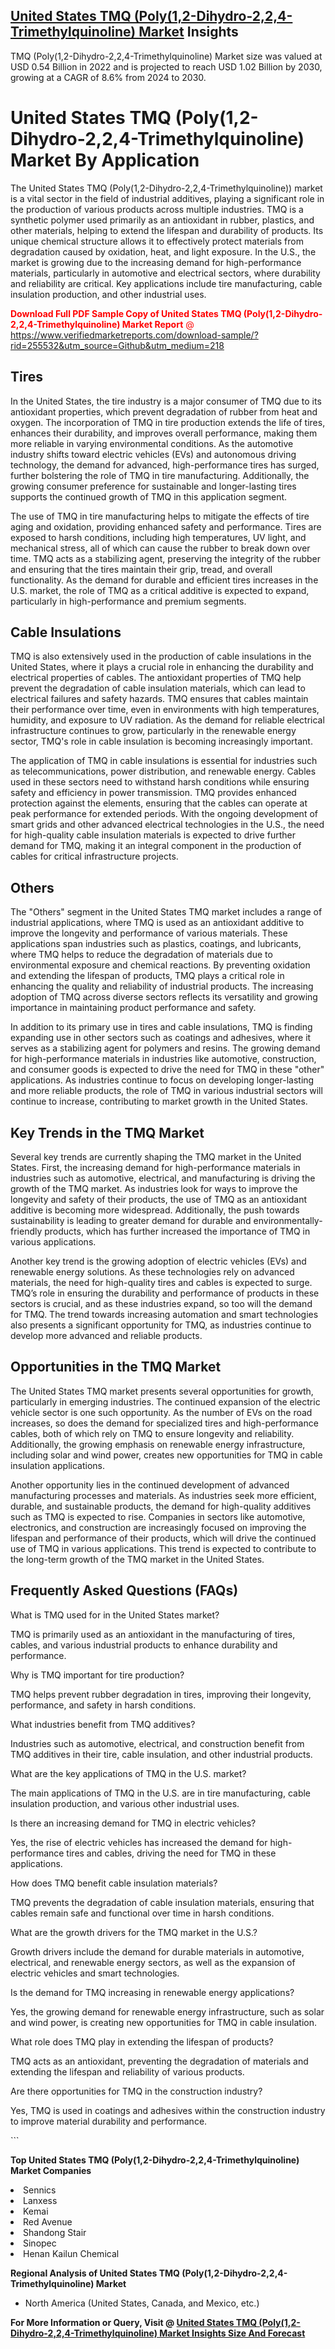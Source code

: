 <h2><a href="https://www.verifiedmarketreports.com/download-sample/?rid=255532&amp;utm_source=Github&amp;utm_medium=218" target="_blank">United States TMQ (Poly(1,2-Dihydro-2,2,4-Trimethylquinoline) Market</a> Insights</h2><p>TMQ (Poly(1,2-Dihydro-2,2,4-Trimethylquinoline) Market size was valued at USD 0.54 Billion in 2022 and is projected to reach USD 1.02 Billion by 2030, growing at a CAGR of 8.6% from 2024 to 2030.</p><p> <h1>United States TMQ (Poly(1,2-Dihydro-2,2,4-Trimethylquinoline) Market By Application</h1> <p>The United States TMQ (Poly(1,2-Dihydro-2,2,4-Trimethylquinoline)) market is a vital sector in the field of industrial additives, playing a significant role in the production of various products across multiple industries. TMQ is a synthetic polymer used primarily as an antioxidant in rubber, plastics, and other materials, helping to extend the lifespan and durability of products. Its unique chemical structure allows it to effectively protect materials from degradation caused by oxidation, heat, and light exposure. In the U.S., the market is growing due to the increasing demand for high-performance materials, particularly in automotive and electrical sectors, where durability and reliability are critical. Key applications include tire manufacturing, cable insulation production, and other industrial uses. <p><span class=""><span style="color: #ff0000;"><strong>Download Full PDF Sample Copy of United States TMQ (Poly(1,2-Dihydro-2,2,4-Trimethylquinoline) Market Report</strong> @ </span><a href="https://www.verifiedmarketreports.com/download-sample/?rid=255532&amp;utm_source=Github&amp;utm_medium=218" target="_blank">https://www.verifiedmarketreports.com/download-sample/?rid=255532&amp;utm_source=Github&amp;utm_medium=218</a></span></p></p> <h2>Tires</h2> <p>In the United States, the tire industry is a major consumer of TMQ due to its antioxidant properties, which prevent degradation of rubber from heat and oxygen. The incorporation of TMQ in tire production extends the life of tires, enhances their durability, and improves overall performance, making them more reliable in varying environmental conditions. As the automotive industry shifts toward electric vehicles (EVs) and autonomous driving technology, the demand for advanced, high-performance tires has surged, further bolstering the role of TMQ in tire manufacturing. Additionally, the growing consumer preference for sustainable and longer-lasting tires supports the continued growth of TMQ in this application segment. <p>The use of TMQ in tire manufacturing helps to mitigate the effects of tire aging and oxidation, providing enhanced safety and performance. Tires are exposed to harsh conditions, including high temperatures, UV light, and mechanical stress, all of which can cause the rubber to break down over time. TMQ acts as a stabilizing agent, preserving the integrity of the rubber and ensuring that the tires maintain their grip, tread, and overall functionality. As the demand for durable and efficient tires increases in the U.S. market, the role of TMQ as a critical additive is expected to expand, particularly in high-performance and premium segments.</p> <h2>Cable Insulations</h2> <p>TMQ is also extensively used in the production of cable insulations in the United States, where it plays a crucial role in enhancing the durability and electrical properties of cables. The antioxidant properties of TMQ help prevent the degradation of cable insulation materials, which can lead to electrical failures and safety hazards. TMQ ensures that cables maintain their performance over time, even in environments with high temperatures, humidity, and exposure to UV radiation. As the demand for reliable electrical infrastructure continues to grow, particularly in the renewable energy sector, TMQ's role in cable insulation is becoming increasingly important. <p>The application of TMQ in cable insulations is essential for industries such as telecommunications, power distribution, and renewable energy. Cables used in these sectors need to withstand harsh conditions while ensuring safety and efficiency in power transmission. TMQ provides enhanced protection against the elements, ensuring that the cables can operate at peak performance for extended periods. With the ongoing development of smart grids and other advanced electrical technologies in the U.S., the need for high-quality cable insulation materials is expected to drive further demand for TMQ, making it an integral component in the production of cables for critical infrastructure projects.</p> <h2>Others</h2> <p>The "Others" segment in the United States TMQ market includes a range of industrial applications, where TMQ is used as an antioxidant additive to improve the longevity and performance of various materials. These applications span industries such as plastics, coatings, and lubricants, where TMQ helps to reduce the degradation of materials due to environmental exposure and chemical reactions. By preventing oxidation and extending the lifespan of products, TMQ plays a critical role in enhancing the quality and reliability of industrial products. The increasing adoption of TMQ across diverse sectors reflects its versatility and growing importance in maintaining product performance and safety. <p>In addition to its primary use in tires and cable insulations, TMQ is finding expanding use in other sectors such as coatings and adhesives, where it serves as a stabilizing agent for polymers and resins. The growing demand for high-performance materials in industries like automotive, construction, and consumer goods is expected to drive the need for TMQ in these "other" applications. As industries continue to focus on developing longer-lasting and more reliable products, the role of TMQ in various industrial sectors will continue to increase, contributing to market growth in the United States.</p> <h2>Key Trends in the TMQ Market</h2> <p>Several key trends are currently shaping the TMQ market in the United States. First, the increasing demand for high-performance materials in industries such as automotive, electrical, and manufacturing is driving the growth of the TMQ market. As industries look for ways to improve the longevity and safety of their products, the use of TMQ as an antioxidant additive is becoming more widespread. Additionally, the push towards sustainability is leading to greater demand for durable and environmentally-friendly products, which has further increased the importance of TMQ in various applications.</p> <p>Another key trend is the growing adoption of electric vehicles (EVs) and renewable energy solutions. As these technologies rely on advanced materials, the need for high-quality tires and cables is expected to surge. TMQ’s role in ensuring the durability and performance of products in these sectors is crucial, and as these industries expand, so too will the demand for TMQ. The trend towards increasing automation and smart technologies also presents a significant opportunity for TMQ, as industries continue to develop more advanced and reliable products.</p> <h2>Opportunities in the TMQ Market</h2> <p>The United States TMQ market presents several opportunities for growth, particularly in emerging industries. The continued expansion of the electric vehicle sector is one such opportunity. As the number of EVs on the road increases, so does the demand for specialized tires and high-performance cables, both of which rely on TMQ to ensure longevity and reliability. Additionally, the growing emphasis on renewable energy infrastructure, including solar and wind power, creates new opportunities for TMQ in cable insulation applications.</p> <p>Another opportunity lies in the continued development of advanced manufacturing processes and materials. As industries seek more efficient, durable, and sustainable products, the demand for high-quality additives such as TMQ is expected to rise. Companies in sectors like automotive, electronics, and construction are increasingly focused on improving the lifespan and performance of their products, which will drive the continued use of TMQ in various applications. This trend is expected to contribute to the long-term growth of the TMQ market in the United States.</p> <h2>Frequently Asked Questions (FAQs)</h2> <p>What is TMQ used for in the United States market?</p> <p>TMQ is primarily used as an antioxidant in the manufacturing of tires, cables, and various industrial products to enhance durability and performance.</p> <p>Why is TMQ important for tire production?</p> <p>TMQ helps prevent rubber degradation in tires, improving their longevity, performance, and safety in harsh conditions.</p> <p>What industries benefit from TMQ additives?</p> <p>Industries such as automotive, electrical, and construction benefit from TMQ additives in their tire, cable insulation, and other industrial products.</p> <p>What are the key applications of TMQ in the U.S. market?</p> <p>The main applications of TMQ in the U.S. are in tire manufacturing, cable insulation production, and various other industrial uses.</p> <p>Is there an increasing demand for TMQ in electric vehicles?</p> <p>Yes, the rise of electric vehicles has increased the demand for high-performance tires and cables, driving the need for TMQ in these applications.</p> <p>How does TMQ benefit cable insulation materials?</p> <p>TMQ prevents the degradation of cable insulation materials, ensuring that cables remain safe and functional over time in harsh conditions.</p> <p>What are the growth drivers for the TMQ market in the U.S.?</p> <p>Growth drivers include the demand for durable materials in automotive, electrical, and renewable energy sectors, as well as the expansion of electric vehicles and smart technologies.</p> <p>Is the demand for TMQ increasing in renewable energy applications?</p> <p>Yes, the growing demand for renewable energy infrastructure, such as solar and wind power, is creating new opportunities for TMQ in cable insulation.</p> <p>What role does TMQ play in extending the lifespan of products?</p> <p>TMQ acts as an antioxidant, preventing the degradation of materials and extending the lifespan and reliability of various products.</p> <p>Are there opportunities for TMQ in the construction industry?</p> <p>Yes, TMQ is used in coatings and adhesives within the construction industry to improve material durability and performance.</p> ```</p><p><strong>Top United States TMQ (Poly(1,2-Dihydro-2,2,4-Trimethylquinoline) Market Companies</strong></p><div data-test-id=""><p><li>Sennics</li><li> Lanxess</li><li> Kemai</li><li> Red Avenue</li><li> Shandong Stair</li><li> Sinopec</li><li> Henan Kailun Chemical</li></p><div><strong>Regional Analysis of&nbsp;United States TMQ (Poly(1,2-Dihydro-2,2,4-Trimethylquinoline) Market</strong></div><ul><li dir="ltr"><p dir="ltr">North America&nbsp;(United States, Canada, and Mexico, etc.)</p></li></ul><p><strong>For More Information or Query, Visit @&nbsp;</strong><strong><a href="https://www.verifiedmarketreports.com/product/tmq-poly-1-2-dihydro-2-2-4-trimethylquinoline-market/?utm_source=Github&amp;utm_medium=218" target="_blank">United States TMQ (Poly(1,2-Dihydro-2,2,4-Trimethylquinoline) Market Insights Size And Forecast</a></strong></p></div>
